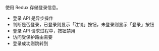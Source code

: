 使用 Redux 存储登录信息。

- 登录 API 是异步操作
- 判断是否登录，已登录则显示「注销」按钮，未登录则显示「登录」按钮
- 登录 API 请求过程中，按钮禁用
- 访问受保护路由需要
- 登录成功则跳转到
